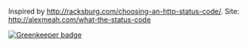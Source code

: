Inspired by http://racksburg.com/choosing-an-http-status-code/. Site: http://alexmeah.com/what-the-status-code


[![Greenkeeper badge](https://badges.greenkeeper.io/AlexMeah/what-the-status-code.svg)](https://greenkeeper.io/)